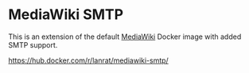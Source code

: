 # MediaWiki SMTP

This is an extension of the default [MediaWiki](https://hub.docker.com/_/mediawiki/) Docker image with added SMTP support.

https://hub.docker.com/r/lanrat/mediawiki-smtp/